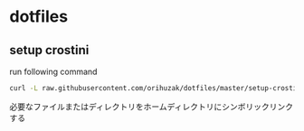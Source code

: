 # dotfiles

## setup crostini

run following command

```bash
curl -L raw.githubusercontent.com/orihuzak/dotfiles/master/setup-crostini.sh | bash
```

必要なファイルまたはディレクトリをホームディレクトリにシンボリックリンクする
